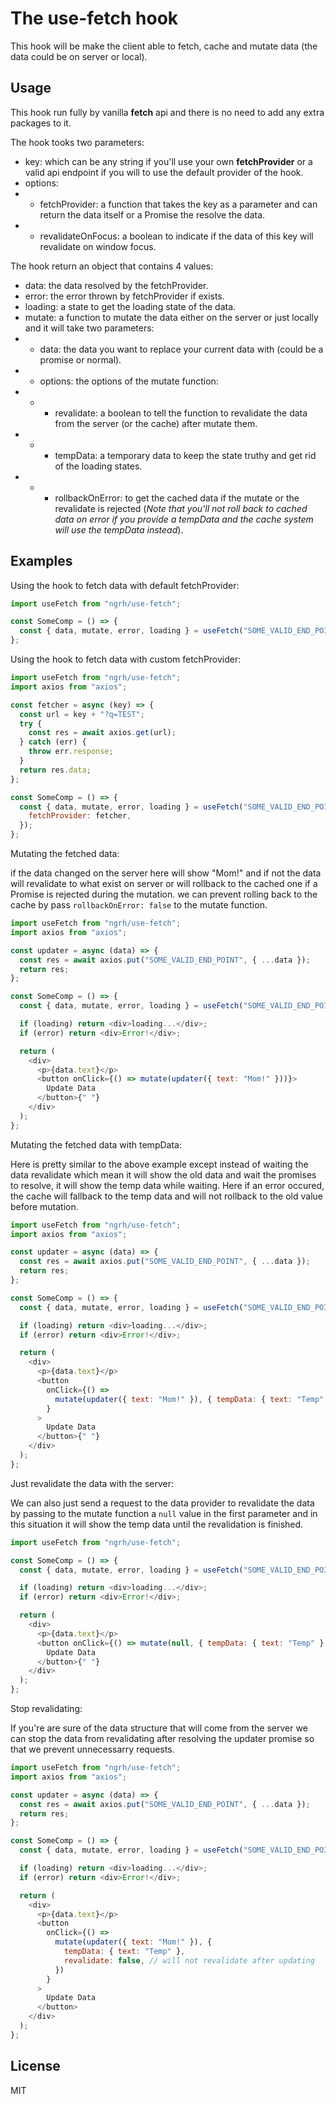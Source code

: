 # The use-fetch hook

This hook will be make the client able to fetch, cache and mutate data (the data could be on server or local).

## Usage

This hook run fully by vanilla **fetch** api and there is no need to add any extra packages to it.

The hook tooks two parameters:

- key: which can be any string if you'll use your own **fetchProvider** or a valid api endpoint if you will to use the default provider of the hook.
- options:
- - fetchProvider: a function that takes the key as a parameter and can return the data itself or a Promise the resolve the data.
- - revalidateOnFocus: a boolean to indicate if the data of this key will revalidate on window focus.

The hook return an object that contains 4 values:

- data: the data resolved by the fetchProvider.
- error: the error thrown by fetchProvider if exists.
- loading: a state to get the loading state of the data.
- mutate: a function to mutate the data either on the server or just locally and it will take two parameters:
- - data: the data you want to replace your current data with (could be a promise or normal).
- - options: the options of the mutate function:
- - - revalidate: a boolean to tell the function to revalidate the data from the server (or the cache) after mutate them.
- - - tempData: a temporary data to keep the state truthy and get rid of the loading states.
- - - rollbackOnError: to get the cached data if the mutate or the revalidate is rejected (_Note that you'll not roll back to cached data on error if you provide a tempData and the cache system will use the tempData instead_).

## Examples

Using the hook to fetch data with default fetchProvider:

```js
import useFetch from "ngrh/use-fetch";

const SomeComp = () => {
  const { data, mutate, error, loading } = useFetch("SOME_VALID_END_POINT");
};
```

Using the hook to fetch data with custom fetchProvider:

```js
import useFetch from "ngrh/use-fetch";
import axios from "axios";

const fetcher = async (key) => {
  const url = key + "?q=TEST";
  try {
    const res = await axios.get(url);
  } catch (err) {
    throw err.response;
  }
  return res.data;
};

const SomeComp = () => {
  const { data, mutate, error, loading } = useFetch("SOME_VALID_END_POINT", {
    fetchProvider: fetcher,
  });
};
```

Mutating the fetched data:

if the data changed on the server here will show "Mom!" and if not the data will revalidate to what exist on server or will rollback to the cached one if a Promise is rejected during the mutation. we can prevent rolling back to the cache by pass `rollbackOnError: false` to the mutate function.

```js
import useFetch from "ngrh/use-fetch";
import axios from "axios";

const updater = async (data) => {
  const res = await axios.put("SOME_VALID_END_POINT", { ...data });
  return res;
};

const SomeComp = () => {
  const { data, mutate, error, loading } = useFetch("SOME_VALID_END_POINT");

  if (loading) return <div>loading...</div>;
  if (error) return <div>Error!</div>;

  return (
    <div>
      <p>{data.text}</p>
      <button onClick={() => mutate(updater({ text: "Mom!" }))}>
        Update Data
      </button>{" "}
    </div>
  );
};
```

Mutating the fetched data with tempData:

Here is pretty similar to the above example except instead of waiting the data revalidate which mean it will show the old data and wait the promises to resolve, it will show the temp data while waiting. Here if an error occured, the cache will fallback to the temp data and will not rollback to the old value before mutation.

```js
import useFetch from "ngrh/use-fetch";
import axios from "axios";

const updater = async (data) => {
  const res = await axios.put("SOME_VALID_END_POINT", { ...data });
  return res;
};

const SomeComp = () => {
  const { data, mutate, error, loading } = useFetch("SOME_VALID_END_POINT");

  if (loading) return <div>loading...</div>;
  if (error) return <div>Error!</div>;

  return (
    <div>
      <p>{data.text}</p>
      <button
        onClick={() =>
          mutate(updater({ text: "Mom!" }), { tempData: { text: "Temp" } })
        }
      >
        Update Data
      </button>{" "}
    </div>
  );
};
```

Just revalidate the data with the server:

We can also just send a request to the data provider to revalidate the data by passing to the mutate function a `null` value in the first parameter and in this situation it will show the temp data until the revalidation is finished.

```js
import useFetch from "ngrh/use-fetch";

const SomeComp = () => {
  const { data, mutate, error, loading } = useFetch("SOME_VALID_END_POINT");

  if (loading) return <div>loading...</div>;
  if (error) return <div>Error!</div>;

  return (
    <div>
      <p>{data.text}</p>
      <button onClick={() => mutate(null, { tempData: { text: "Temp" } })}>
        Update Data
      </button>{" "}
    </div>
  );
};
```

Stop revalidating:

If you're are sure of the data structure that will come from the server we can stop the data from revalidating after resolving the updater promise so that we prevent unnecessarry requests.

```js
import useFetch from "ngrh/use-fetch";
import axios from "axios";

const updater = async (data) => {
  const res = await axios.put("SOME_VALID_END_POINT", { ...data });
  return res;
};

const SomeComp = () => {
  const { data, mutate, error, loading } = useFetch("SOME_VALID_END_POINT");

  if (loading) return <div>loading...</div>;
  if (error) return <div>Error!</div>;

  return (
    <div>
      <p>{data.text}</p>
      <button
        onClick={() =>
          mutate(updater({ text: "Mom!" }), {
            tempData: { text: "Temp" },
            revalidate: false, // will not revalidate after updating
          })
        }
      >
        Update Data
      </button>
    </div>
  );
};
```

## License

MIT
